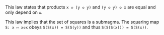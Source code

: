 This law states that products `x ◇ (y ◇ y)` and `(y ◇ y) ◇ x` are equal and only depend on `x`.

This law implies that the set of squares is a submagma.  The squaring map `S: x ↦ x◇x` obeys `S(S(x)) = S(S(y))` and thus `S(S(S(x))) = S(S(x))`.
